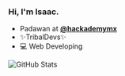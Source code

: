 
### Hi, I'm Isaac.

- Padawan at **[@hackademymx](https://github.com/hackademymx)**
- ✨TribalDevs✨
- 💻 Web Developing

![GitHub Stats](https://github-readme-stats.vercel.app/api?username=isaacrfx&theme=radical&show_icons=true&count_private=true)
